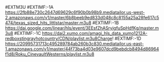 #EXTM3U
#EXTIMF:-1A
https://2fb88e730c2647d69629c6f90b0b98b9.mediatailor.us-west-2.amazonaws.com/v1/master/6b8beeb9ed833d048c8c8155a25a28fe617c5474/texas_sized_hits_littlstar/master.m3u8
#EXTIMF:-1B
https://dai.google.com/linear/hls/event/3EEsfZhASryigfuSpHdfKg/master.m3u8
#EXTIMF:-1C
https://dai2.xumo.com/amagi_hls_data_xumo1212A-redboxstingrayhotcountry/CDN/playlist.m3u8Charge!
#EXTIMF:-1D
https://20995731713c495289784ab260b3c830.mediatailor.us-east-1.amazonaws.com/v1/master/44f73ba4d03e9607dcd9bebdcb8494d86964f1d8/Roku_CinevaultWesterns/playlist.m3u8
